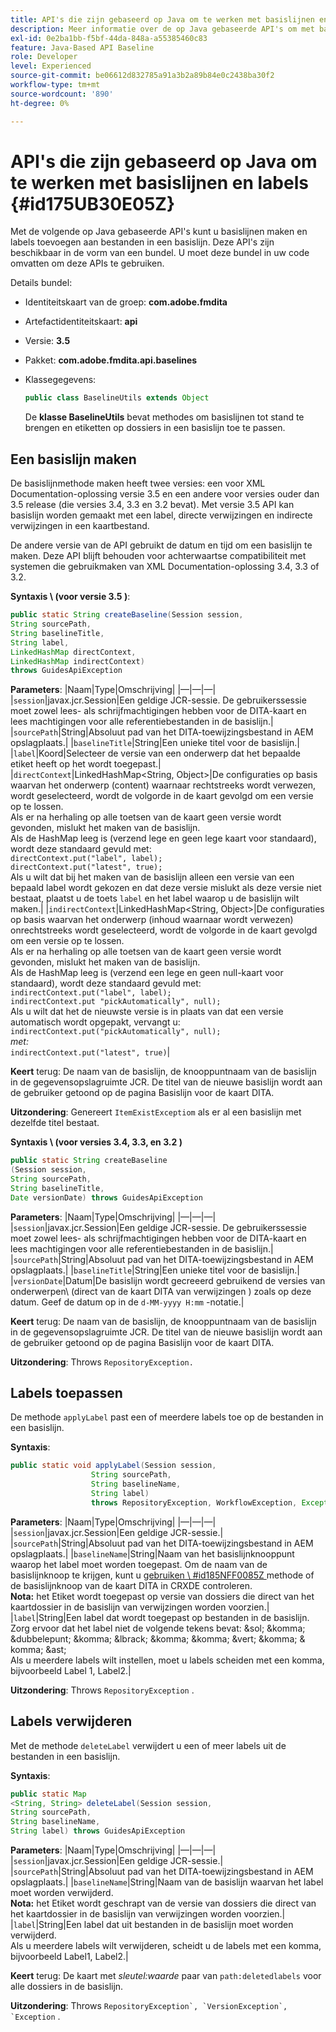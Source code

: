 ```yaml
---
title: API's die zijn gebaseerd op Java om te werken met basislijnen en labels
description: Meer informatie over de op Java gebaseerde API's om met basislijnen en labels te werken
exl-id: 0e2ba1bb-f5bf-44da-848a-a55385460c83
feature: Java-Based API Baseline
role: Developer
level: Experienced
source-git-commit: be06612d832785a91a3b2a89b84e0c2438ba30f2
workflow-type: tm+mt
source-wordcount: '890'
ht-degree: 0%

---
```


# API&#39;s die zijn gebaseerd op Java om te werken met basislijnen en labels {#id175UB30E05Z}

Met de volgende op Java gebaseerde API&#39;s kunt u basislijnen maken en labels toevoegen aan bestanden in een basislijn. Deze API&#39;s zijn beschikbaar in de vorm van een bundel. U moet deze bundel in uw code omvatten om deze APIs te gebruiken.

Details bundel:

- Identiteitskaart van de groep: **com.adobe.fmdita**

- Artefactidentiteitskaart: **api**

- Versie: **3.5**

- Pakket: **com.adobe.fmdita.api.baselines**

- Klassegegevens:

  ```JAVA
  public class BaselineUtils extends Object
  ```

  De **klasse BaselineUtils** bevat methodes om basislijnen tot stand te brengen en etiketten op dossiers in een basislijn toe te passen.


## Een basislijn maken

De basislijnmethode maken heeft twee versies: een voor XML Documentation-oplossing versie 3.5 en een andere voor versies ouder dan 3.5 release \(die versies 3.4, 3.3 en 3.2 bevat). Met versie 3.5 API kan basislijn worden gemaakt met een label, directe verwijzingen en indirecte verwijzingen in een kaartbestand.

De andere versie van de API gebruikt de datum en tijd om een basislijn te maken. Deze API blijft behouden voor achterwaartse compatibiliteit met systemen die gebruikmaken van XML Documentation-oplossing 3.4, 3.3 of 3.2.

**Syntaxis \ (voor versie 3.5 \)**:

```JAVA
public static String createBaseline(Session session, 
String sourcePath, 
String baselineTitle, 
String label, 
LinkedHashMap directContext, 
LinkedHashMap indirectContext) 
throws GuidesApiException
```

**Parameters**:
|Naam|Type|Omschrijving|
|—|—|—|
|`session`|javax.jcr.Session|Een geldige JCR-sessie. De gebruikerssessie moet zowel lees- als schrijfmachtigingen hebben voor de DITA-kaart en lees machtigingen voor alle referentiebestanden in de basislijn.|
|`sourcePath`|String|Absoluut pad van het DITA-toewijzingsbestand in AEM opslagplaats.|
|`baselineTitle`|String|Een unieke titel voor de basislijn.|
|`label`|Koord|Selecteer de versie van een onderwerp dat het bepaalde etiket heeft op het wordt toegepast.|
|`directContext`|LinkedHashMap&lt;String, Object\>|De configuraties op basis waarvan het onderwerp \(content\) waarnaar rechtstreeks wordt verwezen, wordt geselecteerd, wordt de volgorde in de kaart gevolgd om een versie op te lossen. <br> Als er na herhaling op alle toetsen van de kaart geen versie wordt gevonden, mislukt het maken van de basislijn. <br> Als de HashMap leeg is \(verzend lege en geen lege kaart voor standaard\), wordt deze standaard gevuld met: <br>`directContext.put("label", label);` <br> `directContext.put("latest", true);` <br> Als u wilt dat bij het maken van de basislijn alleen een versie van een bepaald label wordt gekozen en dat deze versie mislukt als deze versie niet bestaat, plaatst u de toets `label` en het label waarop u de basislijn wilt maken.|
|`indirectContext`|LinkedHashMap&lt;String, Object\>|De configuraties op basis waarvan het onderwerp \(inhoud waarnaar wordt verwezen) onrechtstreeks wordt geselecteerd, wordt de volgorde in de kaart gevolgd om een versie op te lossen. <br> Als er na herhaling op alle toetsen van de kaart geen versie wordt gevonden, mislukt het maken van de basislijn. <br> Als de HashMap leeg is \(verzend een lege en geen null-kaart voor standaard\), wordt deze standaard gevuld met: <br>`indirectContext.put("label", label);` <br>`indirectContext.put "pickAutomatically", null);` <br> Als u wilt dat het de nieuwste versie is in plaats van dat een versie automatisch wordt opgepakt, vervangt u: <br>`indirectContext.put("pickAutomatically", null);` <br> _met:_ <br>`indirectContext.put("latest", true)`|

**Keert** terug:
De naam van de basislijn, de knooppuntnaam van de basislijn in de gegevensopslagruimte JCR. De titel van de nieuwe basislijn wordt aan de gebruiker getoond op de pagina Basislijn voor de kaart DITA.

**Uitzondering**:
Genereert ``ItemExistExceptiom`` als er al een basislijn met dezelfde titel bestaat.

**Syntaxis \ (voor versies 3.4, 3.3, en 3.2 \)**

```JAVA
public static String createBaseline
(Session session, 
String sourcePath, 
String baselineTitle, 
Date versionDate) throws GuidesApiException
```

**Parameters**:
|Naam|Type|Omschrijving|
|—|—|—|
|`session`|javax.jcr.Session|Een geldige JCR-sessie. De gebruikerssessie moet zowel lees- als schrijfmachtigingen hebben voor de DITA-kaart en lees machtigingen voor alle referentiebestanden in de basislijn.|
|``sourcePath``|String|Absoluut pad van het DITA-toewijzingsbestand in AEM opslagplaats.|
|`baselineTitle`|String|Een unieke titel voor de basislijn.|
|`versionDate`|Datum|De basislijn wordt gecreeerd gebruikend de versies van onderwerpen\ (direct van de kaart DITA van verwijzingen \) zoals op deze datum. Geef de datum op in de `d-MM-yyyy H:mm` -notatie.|

**Keert** terug:
De naam van de basislijn, de knooppuntnaam van de basislijn in de gegevensopslagruimte JCR. De titel van de nieuwe basislijn wordt aan de gebruiker getoond op de pagina Basislijn voor de kaart DITA.

**Uitzondering**:
Throws ``RepositoryException.``

## Labels toepassen

De methode ``applyLabel`` past een of meerdere labels toe op de bestanden in een basislijn.

**Syntaxis**:

```JAVA
public static void applyLabel(Session session,
                  String sourcePath,
                  String baselineName,
                  String label)
                  throws RepositoryException, WorkflowException, Exception
```

**Parameters**:
|Naam|Type|Omschrijving|
|—|—|—|
|`session`|javax.jcr.Session|Een geldige JCR-sessie.|
|`sourcePath`|String|Absoluut pad van het DITA-toewijzingsbestand in AEM opslagplaats.|
|``baselineName``|String|Naam van het basislijnknooppunt waarop het label moet worden toegepast. Om de naam van de basislijnknoop te krijgen, kunt u [ gebruiken \ #id185NFF0085Z ](#id185NFF0085Z) methode of de basislijnknoop van de kaart DITA in CRXDE controleren.<br> **Nota:** het Etiket wordt toegepast op versie van dossiers die direct van het kaartdossier in de basislijn van verwijzingen worden voorzien.|
|`label`|String|Een label dat wordt toegepast op bestanden in de basislijn. Zorg ervoor dat het label niet de volgende tekens bevat: &amp;sol; &amp;komma; &amp;dubbelepunt; &amp;komma; &amp;lbrack; &amp;komma; &amp;komma; &amp;vert; &amp;komma; &amp; komma; &amp;ast; <br> Als u meerdere labels wilt instellen, moet u labels scheiden met een komma, bijvoorbeeld Label 1, Label2.|

**Uitzondering**:
Throws `RepositoryException` .

## Labels verwijderen

Met de methode ``deleteLabel`` verwijdert u een of meer labels uit de bestanden in een basislijn.

**Syntaxis**:

```JAVA
public static Map
<String, String> deleteLabel(Session session, 
String sourcePath, 
String baselineName, 
String label) throws GuidesApiException
```

**Parameters**:
|Naam|Type|Omschrijving|
|—|—|—|
|`session`|javax.jcr.Session|Een geldige JCR-sessie.|
|`sourcePath`|String|Absoluut pad van het DITA-toewijzingsbestand in AEM opslagplaats.|
|`baselineName`|String|Naam van de basislijn waarvan het label moet worden verwijderd. <br> **Nota:** het Etiket wordt geschrapt van de versie van dossiers die direct van het kaartdossier in de basislijn van verwijzingen worden voorzien.|
|`label`|String|Een label dat uit bestanden in de basislijn moet worden verwijderd. <br> Als u meerdere labels wilt verwijderen, scheidt u de labels met een komma, bijvoorbeeld Label1, Label2.|

**Keert** terug:
De kaart met *sleutel:waarde* paar van `path:deletedlabels` voor alle dossiers in de basislijn.

**Uitzondering**:
Throws ``RepositoryException`, `VersionException`, `Exception`` .
